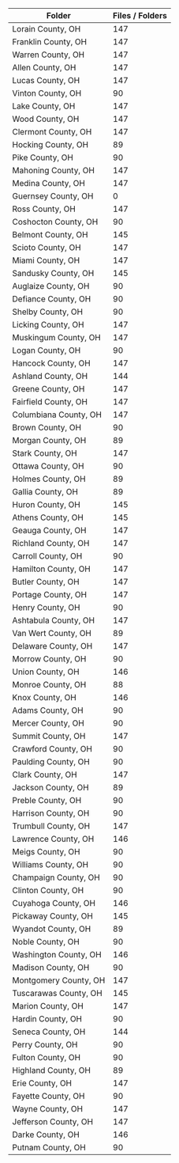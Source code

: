 | Folder                |   Files / Folders |
|-----------------------|-------------------|
| Lorain County, OH     |               147 |
| Franklin County, OH   |               147 |
| Warren County, OH     |               147 |
| Allen County, OH      |               147 |
| Lucas County, OH      |               147 |
| Vinton County, OH     |                90 |
| Lake County, OH       |               147 |
| Wood County, OH       |               147 |
| Clermont County, OH   |               147 |
| Hocking County, OH    |                89 |
| Pike County, OH       |                90 |
| Mahoning County, OH   |               147 |
| Medina County, OH     |               147 |
| Guernsey County, OH   |                 0 |
| Ross County, OH       |               147 |
| Coshocton County, OH  |                90 |
| Belmont County, OH    |               145 |
| Scioto County, OH     |               147 |
| Miami County, OH      |               147 |
| Sandusky County, OH   |               145 |
| Auglaize County, OH   |                90 |
| Defiance County, OH   |                90 |
| Shelby County, OH     |                90 |
| Licking County, OH    |               147 |
| Muskingum County, OH  |               147 |
| Logan County, OH      |                90 |
| Hancock County, OH    |               147 |
| Ashland County, OH    |               144 |
| Greene County, OH     |               147 |
| Fairfield County, OH  |               147 |
| Columbiana County, OH |               147 |
| Brown County, OH      |                90 |
| Morgan County, OH     |                89 |
| Stark County, OH      |               147 |
| Ottawa County, OH     |                90 |
| Holmes County, OH     |                89 |
| Gallia County, OH     |                89 |
| Huron County, OH      |               145 |
| Athens County, OH     |               145 |
| Geauga County, OH     |               147 |
| Richland County, OH   |               147 |
| Carroll County, OH    |                90 |
| Hamilton County, OH   |               147 |
| Butler County, OH     |               147 |
| Portage County, OH    |               147 |
| Henry County, OH      |                90 |
| Ashtabula County, OH  |               147 |
| Van Wert County, OH   |                89 |
| Delaware County, OH   |               147 |
| Morrow County, OH     |                90 |
| Union County, OH      |               146 |
| Monroe County, OH     |                88 |
| Knox County, OH       |               146 |
| Adams County, OH      |                90 |
| Mercer County, OH     |                90 |
| Summit County, OH     |               147 |
| Crawford County, OH   |                90 |
| Paulding County, OH   |                90 |
| Clark County, OH      |               147 |
| Jackson County, OH    |                89 |
| Preble County, OH     |                90 |
| Harrison County, OH   |                90 |
| Trumbull County, OH   |               147 |
| Lawrence County, OH   |               146 |
| Meigs County, OH      |                90 |
| Williams County, OH   |                90 |
| Champaign County, OH  |                90 |
| Clinton County, OH    |                90 |
| Cuyahoga County, OH   |               146 |
| Pickaway County, OH   |               145 |
| Wyandot County, OH    |                89 |
| Noble County, OH      |                90 |
| Washington County, OH |               146 |
| Madison County, OH    |                90 |
| Montgomery County, OH |               147 |
| Tuscarawas County, OH |               145 |
| Marion County, OH     |               147 |
| Hardin County, OH     |                90 |
| Seneca County, OH     |               144 |
| Perry County, OH      |                90 |
| Fulton County, OH     |                90 |
| Highland County, OH   |                89 |
| Erie County, OH       |               147 |
| Fayette County, OH    |                90 |
| Wayne County, OH      |               147 |
| Jefferson County, OH  |               147 |
| Darke County, OH      |               146 |
| Putnam County, OH     |                90 |